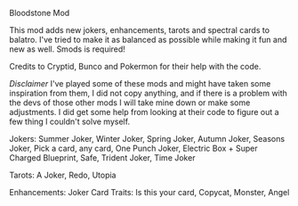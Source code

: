 Bloodstone Mod

This mod adds new jokers, enhancements, tarots and spectral cards to balatro. I've tried to make it as balanced as possible while making it fun and new as well.
Smods is required!

Credits to Cryptid, Bunco and Pokermon for their help with the code.

*Disclaimer*
I've played some of these mods and might have taken some inspiration from them, I did not copy anything, and if there is a problem with the devs of those other mods I will take mine down or make some adjustments. I did get some help from looking at their code to figure out a few thing I couldn't solve myself.

Jokers:
Summer Joker,
Winter Joker,
Spring Joker,
Autumn Joker,
Seasons Joker,
Pick a card, any card,
One Punch Joker,
Electric Box
+
Super Charged Blueprint,
Safe,
Trident Joker,
Time Joker

Tarots:
A Joker,
Redo,
Utopia

Enhancements:
Joker Card
Traits:
Is this your card,
Copycat,
Monster,
Angel
